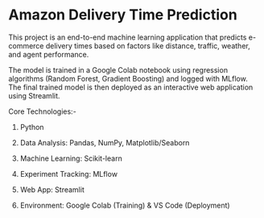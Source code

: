 # Amazon Delivery Time Prediction

This project is an end-to-end machine learning application that predicts e-commerce delivery times based on factors like distance, traffic, weather, and agent performance.

The model is trained in a Google Colab notebook using regression algorithms (Random Forest, Gradient Boosting) and logged with MLflow. The final trained model is then deployed as an interactive web application using Streamlit.

Core Technologies:-

1. Python

2. Data Analysis: Pandas, NumPy, Matplotlib/Seaborn

3. Machine Learning: Scikit-learn

4. Experiment Tracking: MLflow

5. Web App: Streamlit

6. Environment: Google Colab (Training) & VS Code (Deployment)
